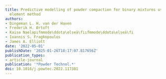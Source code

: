```yaml
---
title: Predictive modelling of powder compaction for binary mixtures using the finite
  element method
authors:
- Dingeman L. H. van der Haven
- Frederik H. Ørtoft
- Kaisa Naelapıfmmode\ddota\elseä\fiıfmmode\ddota\elseä\fi
- Ioannis S. Fragkopoulos
- James A. Elliott
date: '2022-05-01'
publishDate: '2025-01-26T18:17:07.817656Z'
publication_types:
- article-journal
publication: '*Powder Technol.*'
doi: 10.1016/j.powtec.2022.117381
---
```


